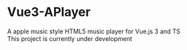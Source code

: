 # Vue3-APlayer
A apple music style HTML5 music player for Vue.js 3 and TS   
This project is currently under development
